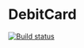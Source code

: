 # DebitCard
[![Build status](https://ci.appveyor.com/api/projects/status/ncm1idtetl9swlqo?svg=true)](https://ci.appveyor.com/project/Sheinart/debitcard)
